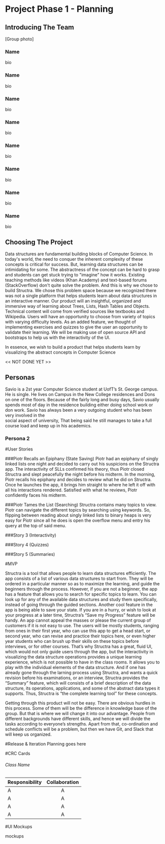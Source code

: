 # Project Phase 1 - Planning #

## Introducing The Team ##

[Group photo]

### Name
bio

### Name
bio

### Name
bio

### Name
bio

### Name
bio

### Name
bio

### Name
bio

### Name
bio

## Choosing The Project
Data structures are fundamental building blocks of Computer Science. In today's world, the need to conquer the inherent complexity of these concepts is critical for success. But, learning data structures can be intimidating for some. The abstractness of the concept can be hard to grasp and students can get stuck trying to "imagine" how it works. Existing teaching methods like videos (Khan Academy) and  text-based forums (StackOverflow) don't quite solve the problem. And this is why we chose to build Structra. We chose this problem space because we recognized there was not a single platform that helps students learn about data structures in an interactive manner. Our product will an insightful, organized and immersive way of learning about Trees, Lists, Hash Tables and Objects. Technical content will come from verified sources like textbooks and Wikipedia. Users will have an opportunity to choose from variety of topics with varying difficulty levels. As an added feature, we thought of implementing exercises and quizzes to give the user an opportunity to validate their learning. We will be making use of open source API and bootstraps to help us with the interactivity of the UI.

In essence, we wish to build a product that helps students learn by visualizing the abstract concepts in Computer Science

<< NOT DONE YET >>

## Personas
Savio is a 2st year Computer Science student at UofT’s
St. George campus. He is single. He lives on Campus 
in the New College residences and Dons on one of the floors.
Because of the fairly long and busy days, Savio usually spends 
most of day in the residence building either doing school work or don work.
Savio has always been a very outgoing student who has been very involved in the  
social aspect of university, That being said he still manages to take a full
course load and keep up in his academics. 

### Persona 2

#User Stories

###Piotr Recalls an Epiphany (State Saving)
Piotr had an epiphany of singly linked lists one night and decided to carry out his suspicions on the Structra app. The interactivity of SLLs confirmed his theory, thus Piotr closed Structra and slept peacefully the night before his midterm. In the morning, Piotr recalls his epiphany and decides to review what he did on Structra. Once he launches the app, it brings him straight to where he left it off with all his interactions rendered. Satisfied with what he reviews, Piotr confidently faces his midterm. 
 
###Piotr Tames the List (Searching)
Structra contains many topics to view. Piotr can navigate the different topics by searching using keywords. So, flipping between reading about singly linked lists to binary heaps is very easy for Piotr since all he does is open the overflow menu and entry his query at the top of said menu. 

###Story 3 (Interactivity)

###Story 4 (Quizzes)

###Story 5 (Summaries)

#MVP

Structra is a tool that allows people to learn data structures efficiently. The app consists of a list of various data structures to start from. They will be ordered in a particular manner so as to maximize the learning, and guide the beginners through the process. However, if you are not a beginner, the app has a feature that allows you to search for specific topics to learn. You can look up for any of the available data structures and study them specifically, instead of going through the guided sections. Another cool feature in the app is being able to save your state. If you are in a hurry, or wish to look at your progress at a later time, Structra’s “Save my Progress” feature will be handy. An app cannot appeal the masses or please the current group of customers if it is not easy to use. The users will be mostly students, ranging from ones in their first year, who can use this app to get a head start, or second year, who can revise and practice their topics here, or even higher year students who can brush up their skills on these topics before interviews, or for other courses. That’s why Structra has a great, fluid UI, which would not only guide users through the app, but the interactivity in visualizing the data structure operations provides a unique learning experience, which is not possible to have in the class rooms. It allows you to play with the individual elements of the data structure. And if one has already gone through the larning process using Structra, and wants a quick revision before his examinations, or an interview, Structra provides the “Summary” feature, which will consists of a brief description of the data structure, its operations, applications, and some of the abstract data types it supports. Thus, Structra is “the complete learning tool” for these concepts. 

Getting through this product will not be easy. There are obvious hurdles in this process. Some of them will be the difference in knowledge base of the group. But that is where we will change it into our advantage. People from different backgrounds have different skills, and hence we will divide the tasks according to everyone’s strengths. Apart from that, co-ordination and schedule conflicts will be a problem, but then we have Git, and Slack that will keep us organized.

#Release & Iteration Planning
goes here

#CRC Cards
###### Class Name
| Responsibility        | Collaboration           | 
| ------------- |:-------------:| 
| A  | A |
| A  | A |
| A  | A |
| A  | A |

#UI Mockups

mockups
